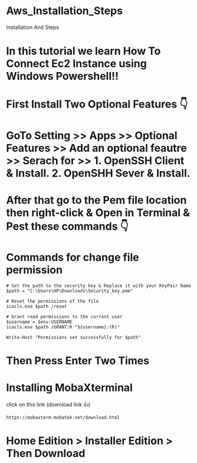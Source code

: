 # Aws_Installation_Steps
Installation And Steps

# In  this tutorial we learn How To Connect Ec2 Instance using Windows Powershell!!
# First Install Two Optional Features 👇
  # GoTo Setting >> Apps >> Optional Features >> Add an optional feautre >> Serach for >>  1. OpenSSH Client & Install.  2. OpenSHH Sever & Install.
 # After that go to the Pem file location then right-click & Open in Terminal & Pest these commands 👇 
# Commands for change file permission 
```
# Set the path to the security key & Replace it with your KeyPair Name 
$path = "C:\Users\HP\Downloads\Security_key.pem"

# Reset the permissions of the file
icacls.exe $path /reset

# Grant read permissions to the current user
$username = $env:USERNAME
icacls.exe $path /GRANT:R "${username}:(R)"

Write-Host "Permissions set successfully for $path"
```


# Then Press Enter Two Times






# Installing MobaXterminal

click on this link (download link 👍)

```https://mobaxterm.mobatek.net/download.html```

# Home Edition > Installer Edition  >   Then Download
